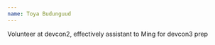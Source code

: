 ```yaml
---
name: Toya Budunguud
---
```



Volunteer at devcon2, effectively assistant to Ming for devcon3 prep

